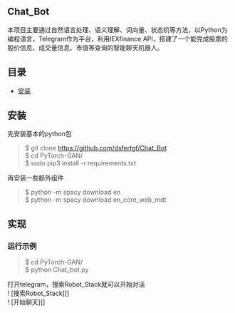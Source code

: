 ## Chat_Bot
本项目主要通过自然语言处理、语义理解、词向量、状态机等方法，以Python为编程语言，Telegram作为平台，利用IEXfinance API，搭建了一个能完成股票的股价信息、成交量信息、市值等查询的智能聊天机器人。
## 目录
* [安装](#安装)
## 安装
先安装基本的python包
>$ git clone https://github.com/dsfertgf/Chat_Bot<br>
>$ cd PyTorch-GAN/<br>
>$ sudo pip3 install -r requirements.txt

再安装一些额外组件
>$ python -m spacy download en<br>
>$ python -m spacy download en_core_web_mdt

## 实现
### 运行示例
>$ cd PyTorch-GAN/<br>
>$ python Chat_bot.py

打开telegram，搜索Robot_Stack就可以开始对话<br>
! [搜索Robot_Stack][]<br>
! [开始聊天][]
